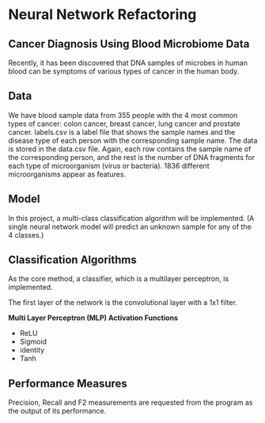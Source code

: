 # Neural Network Refactoring

## Cancer Diagnosis Using Blood Microbiome Data

Recently, it has been discovered that DNA samples of microbes in human blood can be symptoms of various types of cancer in the human body.

## Data 

We have blood sample data from 355 people with the 4 most common types of cancer: colon cancer, breast cancer, lung cancer and prostate cancer. labels.csv is a label file that shows the sample names and the disease type of each person with the corresponding sample name. The data is stored in the data.csv file. Again, each row contains the sample name of the corresponding person, and the rest is the number of DNA fragments for each type of microorganism (virus or bacteria). 1836 different microorganisms appear as features.

## Model

In this project, a multi-class classification algorithm will be implemented. (A single neural network model will predict an unknown sample for any of the 4 classes.)

## Classification Algorithms

As the core method, a classifier, which is a multilayer perceptron, is implemented.

The first layer of the network is the convolutional layer with a 1x1 filter.

**Multi Layer Perceptron (MLP) Activation Functions**

- ReLU
- Sigmoid
- identity
- Tanh

## Performance Measures

Precision, Recall and F2 measurements are requested from the program as the output of its performance.
